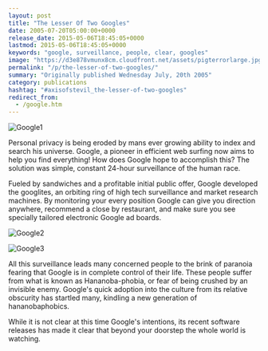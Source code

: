 ```yaml
---
layout: post
title: "The Lesser Of Two Googles"
date: 2005-07-20T05:00:00+0000
release_date: 2015-05-06T18:45:05+0000
lastmod: 2015-05-06T18:45:05+0000
keywords: "google, surveillance, people, clear, googles"
image: "https://d3e878vmunx8cm.cloudfront.net/assets/pigterrorlarge.jpg"
permalink: "/p/the-lesser-of-two-googles/"
summary: "Originally published Wednesday July, 20th 2005"
category: publications
hashtag: "#axisofstevil_the-lesser-of-two-googles"
redirect_from:
  - /google.htm
---
```


[id_1]: https://d3e878vmunx8cm.cloudfront.net/assets/pigterrorlarge.jpg "Google1"[id_2]: https://d3e878vmunx8cm.cloudfront.net/assets/waldoinlondon.gif "Google2"[id_3]: https://d3e878vmunx8cm.cloudfront.net/assets/PSAgooglehat.gif "Google3"
![Google1][id_1]

Personal privacy is being eroded by mans ever growing ability to index and search his universe. Google, a pioneer in efficient web surfing now aims to help you find everything! How does Google hope to accomplish this? The solution was simple, constant 24-hour surveillance of the human race.

Fueled by sandwiches and a profitable initial public offer, Google developed the googlites, an orbiting ring of high tech surveillance and market research machines. By monitoring your every position Google can give you direction anywhere, recommend a close by restaurant, and make sure you see specially tailored electronic Google ad boards.

![Google2][id_2]

![Google3][id_3]

All this surveillance leads many concerned people to the brink of paranoia fearing that Google is in complete control of their life. These people suffer from what is known as Hananoba-phobia, or fear of being crushed by an invisible enemy. Google's quick adoption into the culture from its relative obscurity has startled many, kindling a new generation of hananobaphobics.

While it is not clear at this time Google's intentions, its recent software releases has made it clear that beyond your doorstep the whole world is watching.
